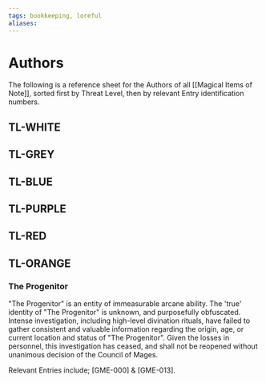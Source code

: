 ```yaml
---
tags: bookkeeping, loreful
aliases:
---
```


# Authors
The following is a reference sheet for the Authors of all [[Magical Items of Note]], sorted first by Threat Level, then by relevant Entry identification numbers.

## TL-WHITE
## TL-GREY
## TL-BLUE
## TL-PURPLE
## TL-RED
## TL-ORANGE
### The Progenitor
"The Progenitor" is an entity of immeasurable arcane ability. The 'true' identity of "The Progenitor" is unknown, and purposefully obfuscated. Intense investigation, including high-level divination rituals, have failed to gather consistent and valuable information regarding the origin, age, or current location and status of "The Progenitor". Given the losses in personnel, this investigation has ceased, and shall not be reopened without unanimous decision of the Council of Mages.

Relevant Entries include; [GME-000] & [GME-013].
